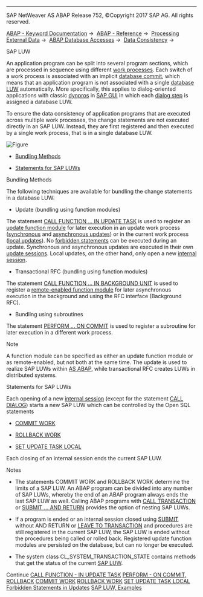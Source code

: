   

* * *

SAP NetWeaver AS ABAP Release 752, ©Copyright 2017 SAP AG. All rights reserved.

[ABAP - Keyword Documentation](https://help.sap.com/doc/abapdocu_752_index_htm/7.52/en-US/abenabap.htm) →  [ABAP - Reference](https://help.sap.com/doc/abapdocu_752_index_htm/7.52/en-US/abenabap_reference.htm) →  [Processing External Data](https://help.sap.com/doc/abapdocu_752_index_htm/7.52/en-US/abenabap_language_external_data.htm) →  [ABAP Database Accesses](https://help.sap.com/doc/abapdocu_752_index_htm/7.52/en-US/abenabap_sql.htm) →  [Data Consistency](https://help.sap.com/doc/abapdocu_752_index_htm/7.52/en-US/abentransaction.htm) → 

SAP LUW

An application program can be split into several program sections, which are processed in sequence using different [work processes](https://help.sap.com/doc/abapdocu_752_index_htm/7.52/en-US/abenwork_process_glosry.htm "Glossary Entry"). Each switch of a work process is associated with an implicit [database commit](https://help.sap.com/doc/abapdocu_752_index_htm/7.52/en-US/abendatabase_commit_glosry.htm "Glossary Entry"), which means that an application program is not associated with a single [database LUW](https://help.sap.com/doc/abapdocu_752_index_htm/7.52/en-US/abendatabase_luw_glosry.htm "Glossary Entry") automatically. More specifically, this applies to dialog-oriented applications with classic [dynpros](https://help.sap.com/doc/abapdocu_752_index_htm/7.52/en-US/abendynpro_glosry.htm "Glossary Entry") in [SAP GUI](https://help.sap.com/doc/abapdocu_752_index_htm/7.52/en-US/abensap_gui_glosry.htm "Glossary Entry") in which each [dialog step](https://help.sap.com/doc/abapdocu_752_index_htm/7.52/en-US/abendialog_step_glosry.htm "Glossary Entry") is assigned a database LUW.

To ensure the data consistency of application programs that are executed across multiple work processes, the change statements are not executed directly in an SAP LUW. Instead, they are first registered and then executed by a single work process, that is in a single database LUW.

![Figure](abdoc_sap_luw.gif)

-   [Bundling Methods](#@@ITOC@@ABENSAP_LUW_1)

-   [Statements for SAP LUWs](#@@ITOC@@ABENSAP_LUW_2)

Bundling Methods

The following techniques are available for bundling the change statements in a database LUW:

-   Update (bundling using function modules)

The statement [CALL FUNCTION ... IN UPDATE TASK](https://help.sap.com/doc/abapdocu_752_index_htm/7.52/en-US/abapcall_function_update.htm) is used to register an [update function module](https://help.sap.com/doc/abapdocu_752_index_htm/7.52/en-US/abenupdate_function_module_glosry.htm "Glossary Entry") for later execution in an update work process ([synchronous](https://help.sap.com/doc/abapdocu_752_index_htm/7.52/en-US/abensynchronous_update_glosry.htm "Glossary Entry") and [asynchronous updates](https://help.sap.com/doc/abapdocu_752_index_htm/7.52/en-US/abenasynchronous_update_glosry.htm "Glossary Entry")) or in the current work process ([local updates](https://help.sap.com/doc/abapdocu_752_index_htm/7.52/en-US/abenlocal_update_glosry.htm "Glossary Entry")). No [forbidden statements](https://help.sap.com/doc/abapdocu_752_index_htm/7.52/en-US/abendb_commit_during_update.htm) can be executed during an update. Synchronous and asynchronous updates are executed in their own [update sessions](https://help.sap.com/doc/abapdocu_752_index_htm/7.52/en-US/abenupdate_session_glosry.htm "Glossary Entry"). Local updates, on the other hand, only open a new [internal session](https://help.sap.com/doc/abapdocu_752_index_htm/7.52/en-US/abeninternal_session_glosry.htm "Glossary Entry").

-   Transactional RFC (bundling using function modules)

The statement [CALL FUNCTION ... IN BACKGROUND UNIT](https://help.sap.com/doc/abapdocu_752_index_htm/7.52/en-US/abapcall_function_background_unit.htm) is used to register a [remote-enabled function module](https://help.sap.com/doc/abapdocu_752_index_htm/7.52/en-US/abenremote_enabled_fm_glosry.htm "Glossary Entry") for later asynchronous execution in the background and using the RFC interface (Background RFC).

-   Bundling using subroutines

The statement [PERFORM ... ON COMMIT](https://help.sap.com/doc/abapdocu_752_index_htm/7.52/en-US/abapperform_subr.htm) is used to register a subroutine for later execution in a different work process.

Note

A function module can be specified as either an update function module or as remote-enabled, but not both at the same time. The update is used to realize SAP LUWs within [AS ABAP](https://help.sap.com/doc/abapdocu_752_index_htm/7.52/en-US/abensap_nw_abap_glosry.htm "Glossary Entry"), while transactional RFC creates LUWs in distributed systems.

Statements for SAP LUWs

Each opening of a new [internal session](https://help.sap.com/doc/abapdocu_752_index_htm/7.52/en-US/abeninternal_session_glosry.htm "Glossary Entry") (except for the statement [CALL DIALOG](https://help.sap.com/doc/abapdocu_752_index_htm/7.52/en-US/abapcall_dialog.htm)) starts a new SAP LUW which can be controlled by the Open SQL statements

-   [COMMIT WORK](https://help.sap.com/doc/abapdocu_752_index_htm/7.52/en-US/abapcommit.htm)

-   [ROLLBACK WORK](https://help.sap.com/doc/abapdocu_752_index_htm/7.52/en-US/abaprollback.htm)

-   [SET UPDATE TASK LOCAL](https://help.sap.com/doc/abapdocu_752_index_htm/7.52/en-US/abapset_update_task_local.htm)

Each closing of an internal session ends the current SAP LUW.

Notes

-   The statements COMMIT WORK and ROLLBACK WORK determine the limits of a SAP LUW. An ABAP program can be divided into any number of SAP LUWs, whereby the end of an ABAP program always ends the last SAP LUW as well. Calling ABAP programs with [CALL TRANSACTION](https://help.sap.com/doc/abapdocu_752_index_htm/7.52/en-US/abapcall_transaction.htm) or [SUBMIT ... AND RETURN](https://help.sap.com/doc/abapdocu_752_index_htm/7.52/en-US/abapsubmit.htm) provides the option of nesting SAP LUWs.

-   If a program is ended or an internal session closed using [SUBMIT](https://help.sap.com/doc/abapdocu_752_index_htm/7.52/en-US/abapsubmit.htm) without AND RETURN or [LEAVE TO TRANSACTION](https://help.sap.com/doc/abapdocu_752_index_htm/7.52/en-US/abapleave_to_transaction.htm) and procedures are still registered in the current SAP LUW, the SAP LUW is ended without the procedures being called or rolled back. Registered update function modules are persisted on the database, but can no longer be executed.

-   The system class CL\_SYSTEM\_TRANSACTION\_STATE contains methods that get the status of the current [SAP LUW](https://help.sap.com/doc/abapdocu_752_index_htm/7.52/en-US/abensap_luw_glosry.htm "Glossary Entry").

Continue
[CALL FUNCTION - IN UPDATE TASK](https://help.sap.com/doc/abapdocu_752_index_htm/7.52/en-US/abapcall_function_update.htm)
[PERFORM - ON COMMIT, ROLLBACK](https://help.sap.com/doc/abapdocu_752_index_htm/7.52/en-US/abapperform_subr.htm)
[COMMIT WORK](https://help.sap.com/doc/abapdocu_752_index_htm/7.52/en-US/abapcommit.htm)
[ROLLBACK WORK](https://help.sap.com/doc/abapdocu_752_index_htm/7.52/en-US/abaprollback.htm)
[SET UPDATE TASK LOCAL](https://help.sap.com/doc/abapdocu_752_index_htm/7.52/en-US/abapset_update_task_local.htm)
[Forbidden Statements in Updates](https://help.sap.com/doc/abapdocu_752_index_htm/7.52/en-US/abendb_commit_during_update.htm)
[SAP LUW, Examples](https://help.sap.com/doc/abapdocu_752_index_htm/7.52/en-US/abensap_luw_abexas.htm)
